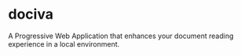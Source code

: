 # dociva
A Progressive Web Application that enhances your document reading experience in a local environment.

